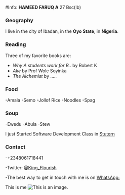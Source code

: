 #Info:
**HAMEED FARUQ A**
27
Bsc(Ib)

### Geography

I live in the city of Ibadan, in the **Oyo State**, in **Nigeria**.

### Reading

Three of my favorite books are:

- *Why A students work for B..* by Robert K
- *Ake* by Prof Wole Soyinka
- *The Alchemist* by .....



### Food
-Amala 
-Semo
-Jollof Rice
-Noodles
-Spag



### Soup
-Ewedu 
-Abula
-Stew



I just Started Software Development Class in [Stutern](https://www.stutern.com/accelerator/backend_development.html)





### Contact


-+2348061718441

-Twitter: [@King_Flourish](https://twitter.com/king_flourish/status/1397193784421756936?s=24&t=9_Z75eaohF-1F6pC4qU0Lw)

-The best way to get in touch with me is on [WhatsApp:](wa.me/+2348100623821)



This is me 
![This is an image.](https://pbs.twimg.com/profile_images/1487523913630461955/55Hw7w2Q_400x400.jpg)
